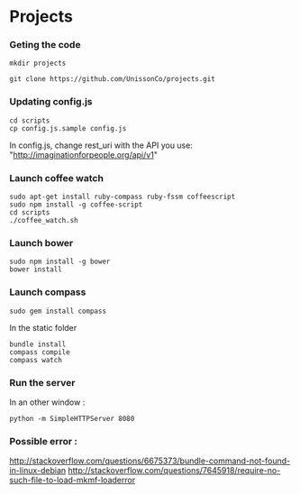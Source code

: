 Projects
========

### Geting the code 
    mkdir projects
    
    git clone https://github.com/UnissonCo/projects.git

### Updating config.js

    cd scripts
    cp config.js.sample config.js
    
  In config.js, change rest_uri with the API you use: "http://imaginationforpeople.org/api/v1"

### Launch coffee watch

    sudo apt-get install ruby-compass ruby-fssm coffeescript
    sudo npm install -g coffee-script
    cd scripts
    ./coffee_watch.sh
    
### Launch bower

    sudo npm install -g bower
    bower install

### Launch compass

    sudo gem install compass

In the static folder

    bundle install
    compass compile
    compass watch

### Run the server 

In an other window :
    
    python -m SimpleHTTPServer 8080


### Possible error :
http://stackoverflow.com/questions/6675373/bundle-command-not-found-in-linux-debian
http://stackoverflow.com/questions/7645918/require-no-such-file-to-load-mkmf-loaderror
